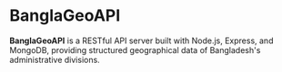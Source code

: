 # BanglaGeoAPI
**BanglaGeoAPI** is a RESTful API server built with Node.js, Express, and MongoDB, providing structured geographical data of Bangladesh's administrative divisions.
